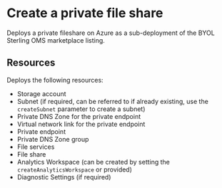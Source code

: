 # Create a private file share

Deploys a private fileshare on Azure as a sub-deployment of the BYOL Sterling OMS marketplace listing.

## Resources

Deploys the following resources:
- Storage account 
- Subnet (if required, can be referred to if already existing, use the `createSubnet` parameter to create a subnet)
- Private DNS Zone for the private endpoint
- Virtual network link for the private endpoint
- Private endpoint
- Private DNS Zone group
- File services
- File share
- Analytics Workspace (can be created by setting the `createAnalyticsWorkspace` or provided)
- Diagnostic Settings (if required)

